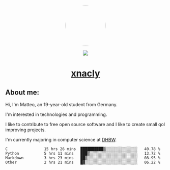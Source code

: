 <p align="center">
  <img style="border-radius: 100px" width="128" height="128" src="https://avatars.githubusercontent.com/u/47723417?v=4"/>
</p>
<p align="center">
  <img src="https://komarev.com/ghpvc/?username=xnacly&&style=flat-square"/>
</p>

<h1 align="center"><a href="https://xnacly.me/"> xnacly</a> </h1>

<h2> About me:</h2>

<p>Hi, I'm Matteo, an 19-year-old student from Germany. </p>
<p>I'm interested in technologies and programming.</p>
<p>I like to contribute to free open source software and I like to create small qol improving projects.</p>
<p>I'm currently majoring in computer science at <a href="https://www.dhbw.de/startseite">DHBW</a>.</p>

<!--START_SECTION:waka-->

```text
C                15 hrs 26 mins  ██████████▒░░░░░░░░░░░░░░   40.78 %
Python           5 hrs 11 mins   ███▒░░░░░░░░░░░░░░░░░░░░░   13.72 %
Markdown         3 hrs 23 mins   ██▒░░░░░░░░░░░░░░░░░░░░░░   08.95 %
Other            2 hrs 21 mins   █▓░░░░░░░░░░░░░░░░░░░░░░░   06.22 %
```

<!--END_SECTION:waka-->
